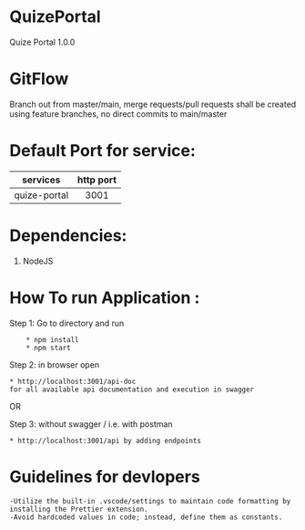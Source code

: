 # QuizePortal

Quize Portal 1.0.0

# GitFlow

Branch out from master/main, merge requests/pull requests shall be created using feature branches, no direct commits to main/master

# Default Port for service:

|   services   | http port |
| :----------: | :-------: |
| quize-portal |   3001    |

# Dependencies:

1. NodeJS

# How To run Application :

Step 1: Go to directory and run

```
    * npm install
    * npm start
```

Step 2: in browser open

    * http://localhost:3001/api-doc
    for all available api documentation and execution in swagger

OR

Step 3: without swagger / i.e. with postman

    * http://localhost:3001/api by adding endpoints

# Guidelines for devlopers

    -Utilize the built-in .vscode/settings to maintain code formatting by installing the Prettier extension.
    -Avoid hardcoded values in code; instead, define them as constants.
